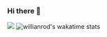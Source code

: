### Hi there 👋
![](https://github-readme-stats.vercel.app/api?username=fidele000&count_private=true&show_icons=true)
![willianrod's wakatime stats](https://github-readme-stats.vercel.app/api/wakatime?username=fidele000)


<!--
**fidele000/fidele000** is a ✨ _special_ ✨ repository because its `README.md` (this file) appears on your GitHub profile.

Here are some ideas to get you started:

- 🔭 I’m currently working on ...
- 🌱 I’m currently learning ...
- 👯 I’m looking to collaborate on ...
- 🤔 I’m looking for help with ...
- 💬 Ask me about ...
- 📫 How to reach me: ...
- 😄 Pronouns: ...
- ⚡ Fun fact: ...
-->
